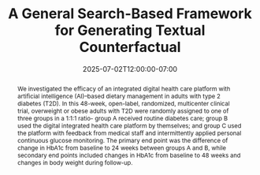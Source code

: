 ---
# Documentation: https://wowchemy.com/docs/managing-content/

title: "A General Search-Based Framework for Generating Textual Counterfactual"
event: EMIL Summer'25 Seminars
event_url:
location: Online (Zoom)
address:
  street:
  city:
  region:
  postcode:
  country:
summary: This paper runs a 48-week long clinical trial with Type 2 diabetic patients to assess the effectiveness of a digital health platform .
abstract: We investigated the efficacy of an integrated digital health care platform with artificial intelligence (AI)–based dietary management in adults with type 2 diabetes (T2D). In this 48-week, open-label, randomized, multicenter clinical trial, overweight or obese adults with T2D were randomly assigned to one of three groups in a 1:1:1 ratio- group A received routine diabetes care; group B used the digital integrated health care platform by themselves; and group C used the platform with feedback from medical staff and intermittently applied personal continuous glucose monitoring. The primary end point was the difference of change in HbA1c from baseline to 24 weeks between groups A and B, while secondary end points included changes in HbA1c from baseline to 48 weeks and changes in body weight during follow-up.

# Talk start and end times.
#   End time can optionally be hidden by prefixing the line with `#`.
date: 2025-07-02T12:00:00-07:00
date_end: 2025-07-02T12:25:00-07:00
all_day: false

# Schedule page publish date (NOT event date).
publishDate: 2025-07-02T16:40:20-07:00

authors: [asiful-arefeen]
tags: []

# Is this a featured event? (true/false)
featured: false

# Featured image
# To use, add an image named `featured.jpg/png` to your page's folder. 
# Focal points: Smart, Center, TopLeft, Top, TopRight, Left, Right, BottomLeft, Bottom, BottomRight.
image:
  caption: ""
  focal_point: ""
  preview_only: false

# Custom links (optional).
#   Uncomment and edit lines below to show custom links.
# links:
# - name: Follow
#   url: https://twitter.com
#   icon_pack: fab
#   icon: twitter

# Optional filename of your slides within your event's folder or a URL.
url_slides: Digital_Health_Platform_Assessment.pptx

url_code:
url_pdf: "https://diabetesjournals.org/care/article/46/5/959/148541/An-Integrated-Digital-Health-Care-Platform-for"
url_video:

# Markdown Slides (optional).
#   Associate this event with Markdown slides.
#   Simply enter your slide deck's filename without extension.
#   E.g. `slides = "example-slides"` references `content/slides/example-slides.md`.
#   Otherwise, set `slides = ""`.
slides: ""

# Projects (optional).
#   Associate this post with one or more of your projects.
#   Simply enter your project's folder or file name without extension.
#   E.g. `projects = ["internal-project"]` references `content/project/deep-learning/index.md`.
#   Otherwise, set `projects = []`.
projects: []
---
